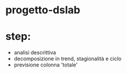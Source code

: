# progetto-dslab

# step: 

 - analisi descrittiva
 - decomposizione in trend, stagionalità e ciclo
 - previsione colonna 'totale'
